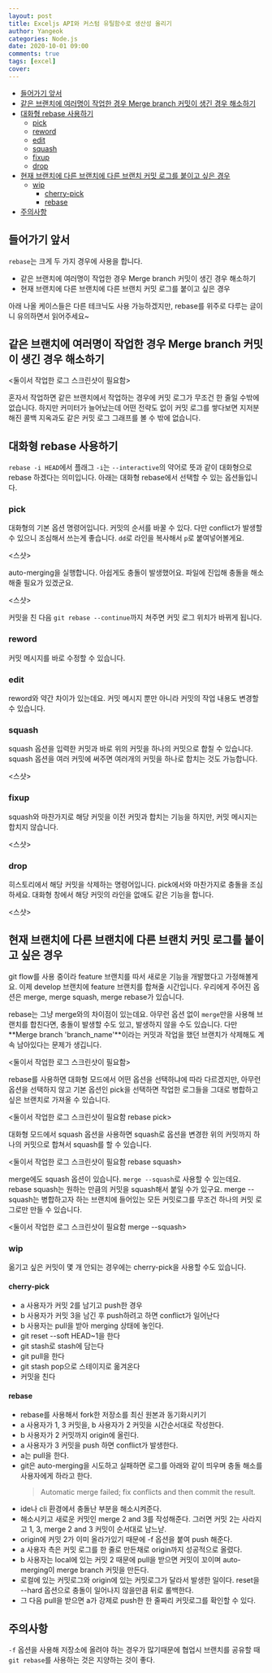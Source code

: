 ```yaml
---
layout: post
title: Exceljs API와 커스텀 유틸함수로 생산성 올리기
author: Yangeok
categories: Node.js
date: 2020-10-01 09:00
comments: true
tags: [excel]
cover:
---
```


- [들어가기 앞서](#들어가기-앞서)
- [같은 브랜치에 여러명이 작업한 경우 Merge branch 커밋이 생긴 경우 해소하기](#같은-브랜치에-여러명이-작업한-경우-merge-branch-커밋이-생긴-경우-해소하기)
- [대화형 rebase 사용하기](#대화형-rebase-사용하기)
  - [pick](#pick)
  - [reword](#reword)
  - [edit](#edit)
  - [squash](#squash)
  - [fixup](#fixup)
  - [drop](#drop)
- [현재 브랜치에 다른 브랜치에 다른 브랜치 커밋 로그를 붙이고 싶은 경우](#현재-브랜치에-다른-브랜치에-다른-브랜치-커밋-로그를-붙이고-싶은-경우)
  - [wip](#wip)
    - [cherry-pick](#cherry-pick)
    - [rebase](#rebase)
- [주의사항](#주의사항)

## 들어가기 앞서

`rebase`는 크게 두 가지 경우에 사용을 합니다. 

- 같은 브랜치에 여러명이 작업한 경우 Merge branch 커밋이 생긴 경우 해소하기
- 현재 브랜치에 다른 브랜치에 다른 브랜치 커밋 로그를 붙이고 싶은 경우

아래 나올 케이스들은 다른 테크닉도 사용 가능하겠지만, rebase를 위주로 다루는 글이니 유의하면서 읽어주세요~

## 같은 브랜치에 여러명이 작업한 경우 Merge branch 커밋이 생긴 경우 해소하기

<둘이서 작업한 로그 스크린샷이 필요함>

혼자서 작업하면 같은 브랜치에서 작업하는 경우에 커밋 로그가 무조건 한 줄일 수밖에 없습니다. 하지만 커미터가 늘어났는데 어떤 전략도 없이 커밋 로그를 쌓다보면 지저분해진 콜백 지옥과도 같은 커밋 로그 그래프를 볼 수 밖에 없습니다.

## 대화형 rebase 사용하기

`rebase -i HEAD`에서 플래그 `-i`는 `--interactive`의 약어로 뜻과 같이 대화형으로 rebase 하겠다는 의미입니다. 아래는 대화형 rebase에서 선택할 수 있는 옵션들입니다.

### pick

대화형의 기본 옵션 명령어입니다. 커밋의 순서를 바꿀 수 있다. 다만 conflict가 발생할 수 있으니 조심해서 쓰는게 좋습니다. `dd`로 라인을 복사해서 `p`로 붙여넣어볼게요.

<스샷>

auto-merging을 실행합니다. 아쉽게도 충돌이 발생했어요. 파일에 진입해 충돌을 해소해줄 필요가 있겠군요.

<스샷>

커밋을 친 다음 `git rebase --continue`까지 쳐주면 커밋 로그 위치가 바뀌게 됩니다.

### reword

커밋 메시지를 바로 수정할 수 있습니다.

### edit

reword와 약간 차이가 있는데요. 커밋 메시지 뿐만 아니라 커밋의 작업 내용도 변경할 수 있습니다.

### squash

squash 옵션을 입력한 커밋과 바로 위의 커밋을 하나의 커밋으로 합칠 수 있습니다. squash 옵션을 여러 커밋에 써주면 여러개의 커밋을 하나로 합치는 것도 가능합니다.

<스샷>

### fixup

squash와 마찬가지로 해당 커밋을 이전 커밋과 합치는 기능을 하지만, 커밋 메시지는 합치지 않습니다.

<스샷>

### drop

히스토리에서 해당 커밋을 삭제하는 명령어입니다. pick에서와 마찬가지로 충돌을 조심하세요. 대화형 창에서 해당 커밋의 라인을 없애도 같은 기능을 합니다.

<스샷>

## 현재 브랜치에 다른 브랜치에 다른 브랜치 커밋 로그를 붙이고 싶은 경우

git flow를 사용 중이라 feature 브랜치를 따서 새로운 기능을 개발했다고 가정해볼게요. 이제 develop 브랜치에 feature 브랜치를 합쳐줄 시간입니다. 우리에게 주어진 옵션은 merge, merge squash, merge rebase가 있습니다.

rebase는 그냥 merge와의 차이점이 있는데요. 아무런 옵션 없이 `merge`만을 사용해 브랜치를 합친다면, 충돌이 발생할 수도 있고, 발생하지 않을 수도 있습니다. 다만 **Merge branch 'branch_name'**이라는 커밋과 작업을 했던 브랜치가 삭제해도 계속 남아있다는 문제가 생깁니다.

<둘이서 작업한 로그 스크린샷이 필요함>

rebase를 사용하면 대화형 모드에서 어떤 옵션을 선택하냐에 따라 다르겠지만, 아무런 옵션을 선택하지 않고 기본 옵션인 pick을 선택하면 작업한 로그들을 그대로 병합하고 싶은 브랜치로 가져올 수 있습니다.

<둘이서 작업한 로그 스크린샷이 필요함 rebase pick>

대화형 모드에서 squash 옵션을 사용하면 squash로 옵션을 변경한 위의 커밋까지 하나의 커밋으로 합쳐서 squash를 할 수 있습니다.

<둘이서 작업한 로그 스크린샷이 필요함 rebase squash>

merge에도 squash 옵션이 있습니다. `merge --squash`로 사용할 수 있는데요. rebase squash는 원하는 만큼의 커밋을 squash해서 붙일 수가 있구요. merge --squash는 병합하고자 하는 브랜치에 들어있는 모든 커밋로그를 무조건 하나의 커밋 로그로만 만들 수 있습니다.

<둘이서 작업한 로그 스크린샷이 필요함 merge --squash>


### wip

옮기고 싶은 커밋이 몇 개 안되는 경우에는 cherry-pick을 사용할 수도 있습니다. 

#### cherry-pick

- a 사용자가 커밋 2를 남기고 push한 경우
- b 사용자가 커밋 3을 남긴 후 push하려고 하면 conflict가 일어난다
- b 사용자는 pull을 받아 merging 상태에 놓인다.
- git reset --soft HEAD~1을 한다
- git stash로 stash에 담는다
- git pull을 한다
- git stash pop으로 스테이지로 옮겨온다
- 커밋을 친다

#### rebase 

- rebase를 사용해서 fork한 저장소를 최신 원본과 동기화시키기
- a 사용자가 1, 3 커밋을, b 사용자가 2 커밋을 시간순서대로 작성한다.
- b 사용자가 2 커밋까지 origin에 올린다.
- a 사용자가 3 커밋을 push 하면 conflict가 발생한다.
- a는 pull을 한다.
- git은 auto-merging을 시도하고 실패하면 로그를 아래와 같이 띄우며 충돌 해소를 사용자에게 하라고 한다.
    > Automatic merge failed; fix conflicts and then commit the result.
- ide나 cli 환경에서 충돌난 부분을 해소시켜준다.
- 해소시키고 새로운 커밋인 merge 2 and 3를 작성해준다. 그러면 커밋 2는 사라지고 1, 3, merge 2 and 3 커밋이 순서대로 남느낟.
- origin에 커밋 2가 이미 올라가있기 때문에 -f 옵션을 붙여 push 해준다.
- a 사용자 측은 커밋 로그를 한 줄로 만든채로 origin까지 성공적으로 올렸다.
- b 사용자는 local에 있는 커밋 2 때문에 pull을 받으면 커밋이 꼬이며 auto-merging이 merge branch 커밋을 만든다.
- 로컬에 있는 커밋로그와 origin에 있는 커밋로그가 달라서 발생한 일이다. reset을 --hard 옵션으로 충돌이 일어나지 않을만큼 뒤로 롤백한다.
- 그 다음 pull을 받으면 a가 강제로 push한 한 줄짜리 커밋로그를 확인할 수 있다.
## 주의사항

`-f` 옵션을 사용해 저장소에 올려야 하는 경우가 많기때문에 협업시 브랜치를 공유할 때 `git rebase`를 사용하는 것은 지양하는 것이 좋다.